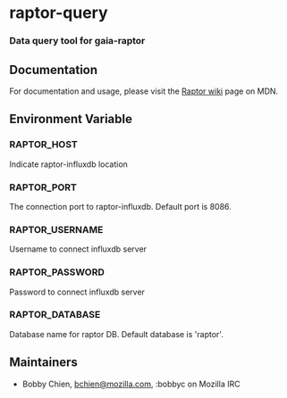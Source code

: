 # raptor-query
### Data query tool for gaia-raptor

## Documentation

For documentation and usage, please visit the [Raptor wiki](https://developer.mozilla.org/en-US/Firefox_OS/Platform/Automated_testing/Raptor) page on MDN.

## Environment Variable

### RAPTOR_HOST

Indicate raptor-influxdb location

### RAPTOR_PORT

The connection port to raptor-influxdb. Default port is 8086.

### RAPTOR_USERNAME

Username to connect influxdb server

### RAPTOR_PASSWORD

Password to connect influxdb server

### RAPTOR_DATABASE

Database name for raptor DB. Default database is 'raptor'.

## Maintainers

- Bobby Chien, [bchien@mozilla.com](mailto:bchien@mozilla.com), :bobbyc on Mozilla IRC

